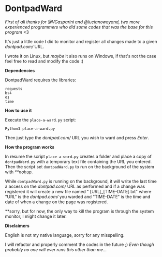 # DontpadWard
  _First of all thanks for @VGasparini and @lucianowayand, two more experienced programmers who did some codes that was the base for this program_ <3
  
It's just a little code I did to monitor and register all changes made to a given _dontpad.com/_ URL.

I wrote it on Linux, but _maybe_ it also runs on Windows, if that's not the case feel free to read and modify the code :)


**Dependencies**

DontpadWard requires the libraries:
```
requests
bs4
os
time
```


**How to use it**

Execute the ```place-a-ward.py``` script:
```
Python3 place-a-ward.py
```
Then just type the _dontpad.com/_ URL you wish to ward and press _Enter_.


**How the program works**

In resume the script ```place-a-ward.py``` creates a folder and place a copy of ```dontpadWard.py``` with a temporary text file containing the URL you entered. Then the script set ```dontpadWard.py``` to run on the background of the system with _**nohup_.

While ```dontpadWard.py``` is running on the background, it will write the last time a access on the _dontpad.com/_ URL as performed and if a change was registered it will create a new file named " \[URL]\_\[TIME-DATE].txt" where "URL" is the _dontpad.com/_ you warded and "TIME-DATE" is the time and date of when a change on the page was registered.

  **sorry, but for now, the only way to kill the program is through the system monitor, I might change it later.
  
**Disclaimers**

English is not my native language, sorry for any misspelling.

I will refactor and properly comment the codes in the future ;) _Even though probably no one will ever runs this other than me..._
